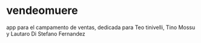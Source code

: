 # vendeomuere
app para el campamento de ventas, dedicada para Teo tinivelli, Tino Mossu y  Lautaro Di Stefano Fernandez
